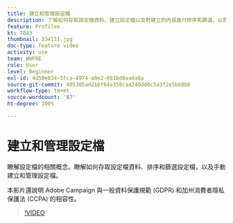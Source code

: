 ```yaml
---
title: 建立和管理設定檔
description: 了解如何存取設定檔資料、建立設定檔以及對建立的內容進行排序和篩選，以獲得更簡便的功能。 您還將了解如何符合一般資料保護規範 (GDPR) 和加州消費者隱私保護法 (CCPA)。
feature: Profiles
kt: 7843
thumbnail: 334111.jpg
doc-type: feature video
activity: use
team: WWFRE
role: User
level: Beginner
exl-id: 4d50e834-5fca-4974-a0e2-081bd0aada8a
source-git-commit: 405305ad210f64a358caa240dd0c5a3f2e5b68b6
workflow-type: tm+mt
source-wordcount: '87'
ht-degree: 100%

---
```


# 建立和管理設定檔

瞭解設定檔的相關概念。瞭解如何存取設定檔資料、排序和篩選設定檔，以及手動建立和管理設定檔。

本影片還說明 Adobe Campaign 與一般資料保護規範 (GDPR) 和加州消費者隱私保護法 (CCPA) 的相容性。

>[!VIDEO](https://video.tv.adobe.com/v/334111?quality=12)
